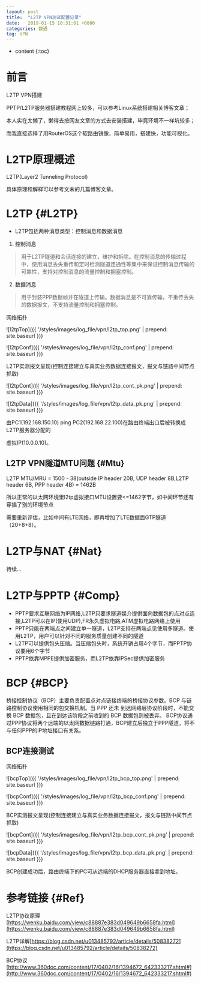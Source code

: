 ```yaml
---
layout: post
title:  "L2TP VPN测试配置记录"
date:   2019-01-15 10:31:01 +0800
categories: 数通
tag: VPN
---
```


* content
{:toc}


前言
====================================
L2TP VPN搭建

PPTP/L2TP服务器搭建教程网上较多，可以参考Linux系统搭建相关博客文章；

本人实在太懒了，懒得去按网友文章的方式去安装搭建，毕竟环境不一样坑较多；

而我直接选择了用RouterOS这个软路由镜像，简单易用，搭建快，功能可视化。

L2TP原理概述
====================================
L2TP(Layer2 Tunneling Protocol)

具体原理和解释可以参考文末的几篇博客文章。

L2TP                                                    {#L2TP}
====================================
+ L2TP包括两种消息类型：控制消息和数据消息
1. 控制消息
> 用于L2TP隧道和会话连接的建立，维护和拆除。在控制消息的传输过程中，使用消息丢失重传和定时检测隧道连通性等集中来保证控制消息传输的可靠性，支持对控制消息的流量控制和拥塞控制。
2. 数据消息
> 用于封装PPP数据帧并在隧道上传输。数据消息是不可靠传输，不重传丢失的数据报文，不支持流量控制和拥塞控制。

网络拓扑

![l2tpTop]({{ '/styles/images/log_file/vpn/l2tp_top.png' | prepend: site.baseurl  }})

![l2tpConf]({{ '/styles/images/log_file/vpn/l2tp_conf.png' | prepend: site.baseurl  }})

L2TP实测报文呈现(控制连接建立与真实业务数据连接报文，报文与链路中间节点抓取)

![l2tpCont]({{ '/styles/images/log_file/vpn/l2tp_cont_pk.png' | prepend: site.baseurl  }})

![l2tpData]({{ '/styles/images/log_file/vpn/l2tp_data_pk.png' | prepend: site.baseurl  }})

由PC1(192.168.150.10) ping PC2(192.168.22.100)在路由终端出口后被转换成L2TP服务器分配的

虚拟IP(10.0.0.10)。

L2TP VPN隧道MTU问题                                                    {#Mtu}
------------------------------------

L2TP MTU/MRU = 1500 - 38(outside IP header 20B, UDP header 8B,L2TP header 6B, PPP header 4B) = 1462B

所以正常的以太网环境里l2tp虚拟接口MTU设置要<=1462字节，如中间环节还有穿插了别的环境节点

需要重新评估，比如中间有LTE网络，即再增加了LTE数据面GTP隧道（20+8+8）。

L2TP与NAT                                                    {#Nat}
====================================
待续...

L2TP与PPTP                                                    {#Comp}
====================================
+ PPTP要求互联网络为IP网络,L2TP只要求隧道媒介提供面向数据包的点对点连接,L2TP可以在IP(使用UDP),FR永久虚拟电路,ATM虚拟电路网络上使用
+ PPTP只能在两端点之间建立单一隧道，L2TP支持在两端点见使用多隧道。使用L2TP，用户可以针对不同的服务质量创建不同的隧道
+ L2TP可以提供包头压缩。当压缩包头时，系统开销占用4个字节，而PPTP协议要用6个字节
+ PPTP依靠MPPE提供加密服务，而L2TP依靠IPSec提供加密服务

BCP                                                    {#BCP}
====================================
桥接控制协议（BCP）主要负责配置点对点链接终端的桥接协议参数。BCP 与链路控制协议使用相同的包交换机制。当 PPP 还未 到达网络层协议阶段时，不能交换 BCP 数据包，且在到达该阶段之前收到的 BCP 数据包则被丢弃。
BCP协议通过PPP协议将两个远端的以太网数据链路打通，BCP建立后独立于PPP隧道，将不与任何PPP的IP地址接口有关系。

BCP连接测试
------------------------------------

网络拓扑

![bcpTop]({{ '/styles/images/log_file/vpn/l2tp_bcp_top.png' | prepend: site.baseurl  }})

![bcpConf]({{ '/styles/images/log_file/vpn/l2tp_bcp_conf.png' | prepend: site.baseurl  }})

BCP实测报文呈现(控制连接建立与真实业务数据连接报文，报文与链路中间节点抓取)

![bcpCont]({{ '/styles/images/log_file/vpn/l2tp_bcp_cont_pk.png' | prepend: site.baseurl  }})

![bcpData]({{ '/styles/images/log_file/vpn/l2tp_bcp_data_pk.png' | prepend: site.baseurl  }})

BCP创建成功后，路由终端下的PC可从远端的DHCP服务器直接拿到地址。

参考链接                                                    {#Ref}
====================================
L2TP协议原理[https://wenku.baidu.com/view/c88887e383d049649b6658fa.html](https://wenku.baidu.com/view/c88887e383d049649b6658fa.html)

L2TP详解[https://blog.csdn.net/u013485792/article/details/50838272](https://blog.csdn.net/u013485792/article/details/50838272)

BCP协议[http://www.360doc.com/content/17/0402/16/1394672_642333217.shtml#](http://www.360doc.com/content/17/0402/16/1394672_642333217.shtml#)
